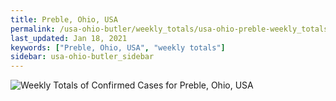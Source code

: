 ```yaml
---
title: Preble, Ohio, USA
permalink: /usa-ohio-butler/weekly_totals/usa-ohio-preble-weekly_totals.html
last_updated: Jan 18, 2021
keywords: ["Preble, Ohio, USA", "weekly totals"]
sidebar: usa-ohio-butler_sidebar
---
```


![Weekly Totals of Confirmed Cases for Preble, Ohio, USA](/covid_tracker/images/graphs/usa-ohio-preble-weekly_totals_graph.png)
